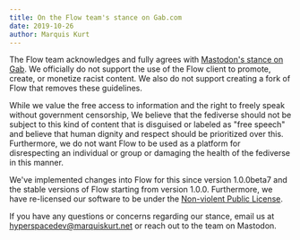 ```yaml
---
title: On the Flow team's stance on Gab.com
date: 2019-10-26
author: Marquis Kurt
---
```


The Flow team acknowledges and fully agrees with [Mastodon's stance on Gab](https://blog.joinmastodon.org/2019/07/statement-on-gabs-fork-of-mastodon/). We officially do not support the use of the Flow client to promote, create, or monetize racist content. We also do not support creating a fork of Flow that removes these guidelines.

While we value the free access to information and the right to freely speak without government censorship, We believe that the fediverse should not be subject to this kind of content that is disguised or labeled as "free speech" and believe that human dignity and respect should be prioritized over this. Furthermore, we do not want Flow to be used as a platform for disrespecting an individual or group or damaging the health of the fediverse in this manner.

We've implemented changes into Flow for this since version 1.0.0beta7 and the stable versions of Flow starting from version 1.0.0. Furthermore, we have re-licensed our software to be under the [Non-violent Public License](https://github.com/hyperspacedev/hyperspace/blob/master/LICENSE.txt).

If you have any questions or concerns regarding our stance, email us at [hyperspacedev@marquiskurt.net](mailto:hyperspacedev@marquiskurt.net) or reach out to the team on Mastodon.
